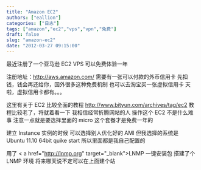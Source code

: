 ```yaml
---
title: "Amazon EC2"
authors: ["eallion"]
categories: ["日志"]
tags: ["amazon","ec2","vps","vpn","免费"]
draft: false
slug: "amazon-ec2"
date: "2012-03-27 09:15:00"
---
```


最近注册了一个亚马逊 EC2 VPS
可以免费体验一年

注册地址：<a href="http://aws.amazon.com/" target="_blank"><http://aws.amazon.com/> </a>
需要有一张可以付款的外币信用卡
先扣钱，钱会再还给你，国外很多这种免费机制
也可以去淘宝买一张虚拟信用卡
天啦，虚拟信用卡都有。。。

这里有关于 EC2 比较全面的教程
<a href="<<<http://www.bityun.com/archives/tag/ec2>>>" target="_blank">http://www.bityun.com/archives/tag/ec2</a>
教程比较老了，将就着看一下
我相信经常折腾网站的人
操作这个 EC2 不是什么难事
注意一点就是要选择里面的 micro
这个套餐才是免费一年的

建立 Instance 实例的时候
可以选择别人优化好的 AMI
但我选择的系统是 Ubuntu 11.10 64bit quike start
所以里面都是我自己配置的

用了 < a href="http://lnmp.org" target="_blank">LNMP 一键安装包 </a > 搭建了个 LNMP 环境
将来哪天说不定可以在上面建个站
